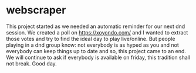 # webscraper
This project started as we needed an automatic reminder for our next dnd session. We created a poll on https://xoyondo.com/ and I wanted to extract those votes and try to find the ideal day to play live/online.
But people playing in a dnd group know: not everybody is as hyped as you and not everybody can keep things up to date and so, this project came to an end.
We will continue to ask if everybody is available on friday, this tradition shall not break.
Good day.
